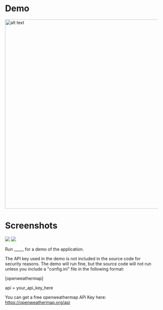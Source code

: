 # Demo
<img src="https://i.imgur.com/vXJWYF8.jpg" alt="alt text" width="850" height="622">

# Screenshots
<img src="https://i.imgur.com/aY9VqID.png">
<img src="https://i.imgur.com/XlNILFV.png">

Run _____ for a demo of the application.

The API key used in the demo is not included in the source code for security reasons. The demo will run fine, but the source code will not run unless you include a "config.ini" file in the following format:

[openweathermap]

api = your_api_key_here

You can get a free openweathermap APi Key here: https://openweathermap.org/api
